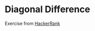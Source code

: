 # Diagonal Difference

Exercise from [HackerRank](https://www.hackerrank.com/challenges/three-month-preparation-kit-diagonal-difference/problem)